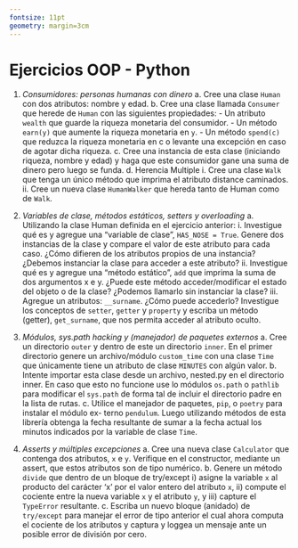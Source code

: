 ```yaml
---
fontsize: 11pt
geometry: margin=3cm
---
```

# Ejercicios OOP - Python

1. _Consumidores: personas humanas con dinero_
    a. Cree una clase `Human` con dos atributos: nombre y edad.
    b. Cree una clase llamada `Consumer` que herede de `Human` con las siguientes
    propiedades:
        - Un atributo `wealth` que guarde la riqueza monetaria del consumidor.
        - Un método `earn(y)` que aumente la riqueza monetaria en `y`.
        - Un método `spend(c)` que reduzca la riqueza monetaria en c o levante una excepción en caso de agotar dicha riqueza.
    c. Cree una instancia de esta clase (iniciando riqueza, nombre y edad) y haga que este
    consumidor gane una suma de dinero pero luego se funda.
    d. Herencia Multiple
        i. Cree una clase `Walk` que tenga un único método que imprima el atributo
        distance caminados.
        ii. Cree un nueva clase `HumanWalker` que hereda tanto de Human como de `Walk`.

2. _Variables de clase, métodos estáticos, setters y overloading_
    a. Utilizando la clase Human definida en el ejercicio anterior:
        i. Investigue qué es y agregue una “variable de clase”, `HAS_NOSE = True`.
        Genere dos instancias de la clase y compare el valor de este atributo para
        cada caso. ¿Cómo difieren de los atributos propios de una instancia?
        ¿Debemos instanciar la clase para acceder a este atributo?
        ii. Investigue qué es y agregue una “método estático”, `add` que imprima la
        suma de dos argumentos x e y. ¿Puede este método acceder/modificar
        el estado del objeto o de la clase? ¿Podemos llamarlo sin instanciar la
        clase?
        iii. Agregue un atributos: `__surname`. ¿Cómo puede accederlo? Investigue los
        conceptos de `setter`, `getter` y `property` y escriba un método (getter),
        `get_surname`, que nos permita acceder al atributo oculto.

3. _Módulos, sys.path hacking y (manejador) de paquetes externos_
    a. Cree un directorio `outer` y dentro de este un directorio `inner`. En el primer
    directorio genere un archivo/módulo `custom_time` con una clase `Time` que
    únicamente tiene un atributo de clase `MINUTES` con algún valor.
    b. Intente importar esta clase desde un archivo, nested.py en el directorio
    inner. En caso que esto no funcione use lo módulos `os.path` o `pathlib` para
    modificar el `sys.path` de forma tal de incluir el directorio padre en la lista
    de rutas.
    c. Utilice el manejador de paquetes, `pip`, o `poetry` para instalar el módulo ex-
    terno `pendulum`. Luego utilizando métodos de esta librería obtenga la fecha
    resultante de sumar a la fecha actual los minutos indicados por la variable de
    clase `Time`.

4. _Asserts y múltiples excepciones_
    a. Cree una nueva clase `Calculator` que contenga dos atributos, `x` e `y`. Verifique
    en el constructor, mediante un assert, que estos atributos son de tipo
    numérico.
    b. Genere un método `divide` que dentro de un bloque de try/except i) asigne
    la variable `x` al producto del carácter ‘x’ por el valor entero del atributo `x`,
    ii) compute el cociente entre la nueva variable `x` y el atributo `y`, y iii) capture el
    `TypeError` resultante.
    c. Escriba un nuevo bloque (anidado) de `try/except` para manejar el error de
    tipo anterior el cual ahora computa el cociente de los atributos y captura y
    loggea un mensaje ante un posible error de división por cero.
